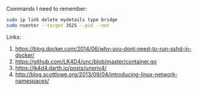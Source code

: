 Commands I need to remember:

```bash
sudo ip link delete mydetails type bridge
sudo nsenter --target 3525 --pid --net
```

Links:

1. https://blog.docker.com/2014/06/why-you-dont-need-to-run-sshd-in-docker/
2. https://github.com/LK4D4/unc/blob/master/container.go
3. https://lk4d4.darth.io/posts/unpriv4/
4. http://blog.scottlowe.org/2013/09/04/introducing-linux-network-namespaces/
